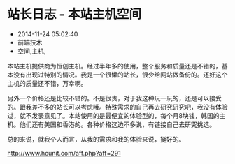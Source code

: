 # 站长日志 - 本站主机空间
- 2014-11-24 05:02:40
- 前端技术
- 空间,主机,

<!--markdown-->本站主机提供商为恒创主机。经过半年多的使用，整个服务和质量还是不错的，基本没有出现过特别的情况。我是一个很懒的站长，很少给网站做备份的。还好这个主机的质量还不错，万幸啊。

另外一个价格还是比较不错的。不是很贵，对于我这种玩一玩的，还是可以接受的。跟我差不多的站长可以考虑哦。特殊需求的自己再去研究研究吧，我没有体验过，就不发表意见了。本站使用的是最便宜的体验型的，每个月8块钱，韩国的主机。他们还有美国和香港的。各种价格这边不多说，有链接自己去研究挑选。

总的来说，就我个人而言，从我的需求和我的体验来说，挺好的。

<http://www.hcunit.com/aff.php?aff=291>